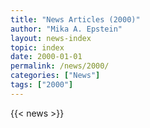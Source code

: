```yaml
---
title: "News Articles (2000)"
author: "Mika A. Epstein"
layout: news-index
topic: index
date: 2000-01-01
permalink: /news/2000/
categories: ["News"]
tags: ["2000"]
---
```


{{< news >}}
